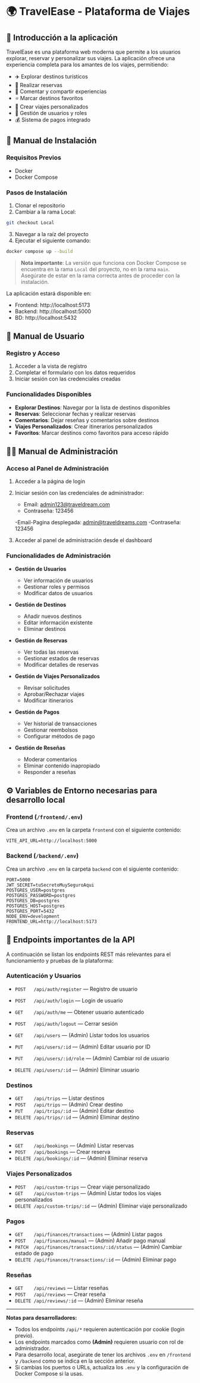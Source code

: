 # 🌍 TravelEase - Plataforma de Viajes

## 📖 Introducción a la aplicación

TravelEase es una plataforma web moderna que permite a los usuarios explorar, reservar y personalizar sus viajes. La aplicación ofrece una experiencia completa para los amantes de los viajes, permitiendo:

- ✈️ Explorar destinos turísticos
- 🏨 Realizar reservas
- 💬 Comentar y compartir experiencias
- ⭐ Marcar destinos favoritos
- 🎯 Crear viajes personalizados
- 👥 Gestión de usuarios y roles
- 💰 Sistema de pagos integrado

## 🚀 Manual de Instalación

### Requisitos Previos
- Docker
- Docker Compose

### Pasos de Instalación
1. Clonar el repositorio
2. Cambiar a la rama Local:
```bash
git checkout Local
```
3. Navegar a la raíz del proyecto
4. Ejecutar el siguiente comando:
```bash
docker compose up --build
```

> **Nota importante**: La versión que funciona con Docker Compose se encuentra en la rama `Local` del proyecto, no en la rama `main`. Asegúrate de estar en la rama correcta antes de proceder con la instalación.

La aplicación estará disponible en:
- Frontend: http://localhost:5173
- Backend: http://localhost:5000
- BD: http://localhost:5432

## 👤 Manual de Usuario

### Registro y Acceso
1. Acceder a la vista de registro
2. Completar el formulario con los datos requeridos
3. Iniciar sesión con las credenciales creadas

### Funcionalidades Disponibles
- **Explorar Destinos**: Navegar por la lista de destinos disponibles
- **Reservas**: Seleccionar fechas y realizar reservas
- **Comentarios**: Dejar reseñas y comentarios sobre destinos
- **Viajes Personalizados**: Crear itinerarios personalizados
- **Favoritos**: Marcar destinos como favoritos para acceso rápido

## 👨‍💼 Manual de Administración

### Acceso al Panel de Administración
1. Acceder a la página de login
2. Iniciar sesión con las credenciales de administrador:
   - Email: admin123@traveldream.com
   - Contraseña: 123456

   -Email-Pagina desplegada: admin@traveldreams.com
   -Contraseña: 123456
3. Acceder al panel de administración desde el dashboard

### Funcionalidades de Administración
- **Gestión de Usuarios**
  - Ver información de usuarios
  - Gestionar roles y permisos
  - Modificar datos de usuarios

- **Gestión de Destinos**
  - Añadir nuevos destinos
  - Editar información existente
  - Eliminar destinos

- **Gestión de Reservas**
  - Ver todas las reservas
  - Gestionar estados de reservas
  - Modificar detalles de reservas

- **Gestión de Viajes Personalizados**
  - Revisar solicitudes
  - Aprobar/Rechazar viajes
  - Modificar itinerarios

- **Gestión de Pagos**
  - Ver historial de transacciones
  - Gestionar reembolsos
  - Configurar métodos de pago

- **Gestión de Reseñas**
  - Moderar comentarios
  - Eliminar contenido inapropiado
  - Responder a reseñas

## ⚙️ Variables de Entorno necesarias para desarrollo local

### Frontend (`/frontend/.env`)
Crea un archivo `.env` en la carpeta `frontend` con el siguiente contenido:

```
VITE_API_URL=http://localhost:5000
```

### Backend (`/backend/.env`)
Crea un archivo `.env` en la carpeta `backend` con el siguiente contenido:

```
PORT=5000
JWT_SECRET=tuSecretoMuySeguroAqui
POSTGRES_USER=postgres
POSTGRES_PASSWORD=postgres
POSTGRES_DB=postgres
POSTGRES_HOST=postgres
POSTGRES_PORT=5432
NODE_ENV=development
FRONTEND_URL=http://localhost:5173
```

## 🔗 Endpoints importantes de la API

A continuación se listan los endpoints REST más relevantes para el funcionamiento y pruebas de la plataforma:

### Autenticación y Usuarios
- `POST   /api/auth/register` — Registro de usuario
- `POST   /api/auth/login` — Login de usuario
- `GET    /api/auth/me` — Obtener usuario autenticado
- `POST   /api/auth/logout` — Cerrar sesión

- `GET    /api/users` — (Admin) Listar todos los usuarios
- `PUT    /api/users/:id` — (Admin) Editar usuario por ID
- `PUT    /api/users/:id/role` — (Admin) Cambiar rol de usuario
- `DELETE /api/users/:id` — (Admin) Eliminar usuario

### Destinos
- `GET    /api/trips` — Listar destinos
- `POST   /api/trips` — (Admin) Crear destino
- `PUT    /api/trips/:id` — (Admin) Editar destino
- `DELETE /api/trips/:id` — (Admin) Eliminar destino

### Reservas
- `GET    /api/bookings` — (Admin) Listar reservas
- `POST   /api/bookings` — Crear reserva
- `DELETE /api/bookings/:id` — (Admin) Eliminar reserva

### Viajes Personalizados
- `POST   /api/custom-trips` — Crear viaje personalizado
- `GET    /api/custom-trips` — (Admin) Listar todos los viajes personalizados
- `DELETE /api/custom-trips/:id` — (Admin) Eliminar viaje personalizado

### Pagos
- `GET    /api/finances/transactions` — (Admin) Listar pagos
- `POST   /api/finances/manual` — (Admin) Añadir pago manual
- `PATCH  /api/finances/transactions/:id/status` — (Admin) Cambiar estado de pago
- `DELETE /api/finances/transactions/:id` — (Admin) Eliminar pago

### Reseñas
- `GET    /api/reviews` — Listar reseñas
- `POST   /api/reviews` — Crear reseña
- `DELETE /api/reviews/:id` — (Admin) Eliminar reseña

---

**Notas para desarrolladores:**
- Todos los endpoints `/api/*` requieren autenticación por cookie (login previo).
- Los endpoints marcados como **(Admin)** requieren usuario con rol de administrador.
- Para desarrollo local, asegúrate de tener los archivos `.env` en `/frontend` y `/backend` como se indica en la sección anterior.
- Si cambias los puertos o URLs, actualiza los `.env` y la configuración de Docker Compose si la usas.
